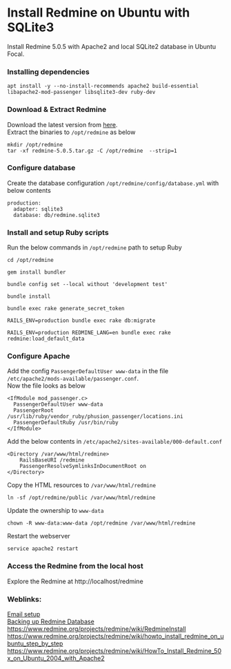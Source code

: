 # Install Redmine on Ubuntu with SQLite3

Install Redmine 5.0.5 with Apache2 and local SQLite2 database in Ubuntu Focal.

### Installing dependencies
```
apt install -y --no-install-recommends apache2 build-essential libapache2-mod-passenger libsqlite3-dev ruby-dev
```
### Download & Extract Redmine
Download the latest version from [here](https://www.redmine.org/projects/redmine/wiki/Download).  
Extract the binaries to `/opt/redmine` as below
```
mkdir /opt/redmine
tar -xf redmine-5.0.5.tar.gz -C /opt/redmine  --strip=1
```
### Configure database
Create the database configuration `/opt/redmine/config/database.yml` with below contents
```
production:
  adapter: sqlite3
  database: db/redmine.sqlite3
```
### Install and setup Ruby scripts
Run the below commands in `/opt/redmine` path to setup Ruby
```
cd /opt/redmine

gem install bundler

bundle config set --local without 'development test' 

bundle install

bundle exec rake generate_secret_token

RAILS_ENV=production bundle exec rake db:migrate

RAILS_ENV=production REDMINE_LANG=en bundle exec rake redmine:load_default_data
```
### Configure Apache
Add the config `PassengerDefaultUser www-data` in the file `/etc/apache2/mods-available/passenger.conf`.  
Now the file looks as below
```
<IfModule mod_passenger.c>
  PassengerDefaultUser www-data
  PassengerRoot /usr/lib/ruby/vendor_ruby/phusion_passenger/locations.ini
  PassengerDefaultRuby /usr/bin/ruby
</IfModule>
```
Add the below contents in `/etc/apache2/sites-available/000-default.conf`
```
<Directory /var/www/html/redmine>
    RailsBaseURI /redmine
    PassengerResolveSymlinksInDocumentRoot on
</Directory>
```
Copy the HTML resources to `/var/www/html/redmine`
```
ln -sf /opt/redmine/public /var/www/html/redmine
```
Update the ownership to `www-data`
```
chown -R www-data:www-data /opt/redmine /var/www/html/redmine
```
Restart the webserver
```
service apache2 restart
```

### Access the Redmine from the local host
Explore the Redmine at http://localhost/redmine

### Weblinks:
[Email setup](https://www.redmine.org/projects/redmine/wiki/howto_install_redmine_on_ubuntu_step_by_step#Email-setup)  
[Backing up Redmine Database](https://www.redmine.org/projects/redmine/wiki/howto_install_redmine_on_ubuntu_step_by_step#Backing-up-Redmine)  
https://www.redmine.org/projects/redmine/wiki/RedmineInstall
https://www.redmine.org/projects/redmine/wiki/howto_install_redmine_on_ubuntu_step_by_step
https://www.redmine.org/projects/redmine/wiki/HowTo_Install_Redmine_50x_on_Ubuntu_2004_with_Apache2
